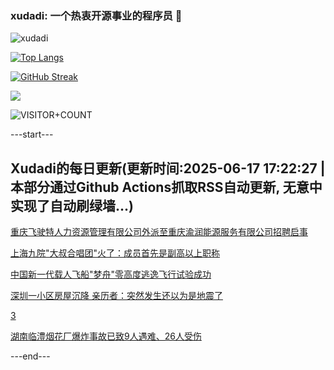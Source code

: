 ### xudadi: 一个热衷开源事业的程序员 👋

![xudadi](https://github-readme-stats-git-masterorgs-github-readme-stats-team.vercel.app/api?username=xudadi)

[![Top Langs](https://github-readme-stats.vercel.app/api/top-langs/?username=xudadi)](https://github.com/anuraghazra/github-readme-stats)

[![GitHub Streak](https://streak-stats.demolab.com?user=xudadi&locale=zh_Hans)](https://git.io/streak-stats)

![](https://raw.githubusercontent.com/xudadi/xudadi/main/assets/github-contribution-grid-snake.svg)

![VISITOR+COUNT](https://komarev.com/ghpvc/?username=xudadi&label=VISITOR+COUNT)


---start---

## Xudadi的每日更新(更新时间:2025-06-17 17:22:27 | 本部分通过Github Actions抓取RSS自动更新, 无意中实现了自动刷绿墙...)

[重庆飞驶特人力资源管理有限公司外派至重庆渝润能源服务有限公司招聘启事](https://www.gongkaoleida.com/article/2456177)

[上海九院"大叔合唱团"火了：成员首先是副高以上职称](https://m.163.com/news/article/K28OS64M0550A0OW.html)

[中国新一代载人飞船"梦舟"零高度逃逸飞行试验成功](https://m.163.com/news/article/K28S0T2P0001899O.html)

[深圳一小区房屋沉降 亲历者：突然发生还以为是地震了](https://m.163.com/news/article/K28Q2IFR0534P59R.html)

[3](https://m.163.com/touch/news/sub/domestic)

[湖南临澧烟花厂爆炸事故已致9人遇难、26人受伤](https://m.163.com/news/article/K28P77CK0534A4SC.html)

---end---
